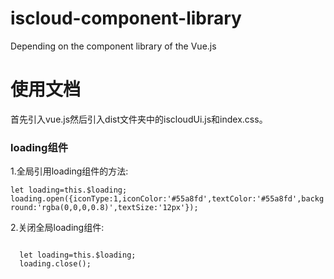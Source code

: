 # iscloud-component-library
Depending on the component library of the Vue.js

<h1>使用文档</h1>
  首先引入vue.js然后引入dist文件夹中的iscloudUi.js和index.css。
  <h3>loading组件</h3>
  <p>1.全局引用loading组件的方法:</p> 
   <div style="backgroud-color:#f8f8f8">
  <code>let loading=this.$loading;</code>
  <code>loading.open({iconType:1,iconColor:'#55a8fd',textColor:'#55a8fd',background:'rgba(0,0,0,0.8)',textSize:'12px'});</code>
  </div>
  
  <p>2.关闭全局loading组件:</p>
  <code>
  let loading=this.$loading;
  loading.close();
  </code>
